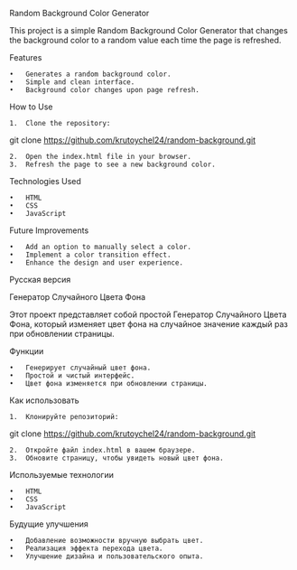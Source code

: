 Random Background Color Generator

This project is a simple Random Background Color Generator that changes the background color to a random value each time the page is refreshed.

Features

	•	Generates a random background color.
	•	Simple and clean interface.
	•	Background color changes upon page refresh.

How to Use

	1.	Clone the repository:

git clone https://github.com/krutoychel24/random-background.git


	2.	Open the index.html file in your browser.
	3.	Refresh the page to see a new background color.

Technologies Used

	•	HTML
	•	CSS
	•	JavaScript

Future Improvements

	•	Add an option to manually select a color.
	•	Implement a color transition effect.
	•	Enhance the design and user experience.

Русская версия

Генератор Случайного Цвета Фона

Этот проект представляет собой простой Генератор Случайного Цвета Фона, который изменяет цвет фона на случайное значение каждый раз при обновлении страницы.

Функции

	•	Генерирует случайный цвет фона.
	•	Простой и чистый интерфейс.
	•	Цвет фона изменяется при обновлении страницы.

Как использовать

	1.	Клонируйте репозиторий:

git clone https://github.com/krutoychel24/random-background.git


	2.	Откройте файл index.html в вашем браузере.
	3.	Обновите страницу, чтобы увидеть новый цвет фона.

Используемые технологии

	•	HTML
	•	CSS
	•	JavaScript

Будущие улучшения

	•	Добавление возможности вручную выбрать цвет.
	•	Реализация эффекта перехода цвета.
	•	Улучшение дизайна и пользовательского опыта.